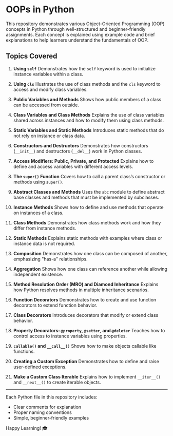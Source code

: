 # OOPs in Python

This repository demonstrates various Object-Oriented Programming (OOP) concepts in Python through well-structured and beginner-friendly assignments. Each concept is explained using example code and brief explanations to help learners understand the fundamentals of OOP.

## Topics Covered

1. **Using `self`**
   Demonstrates how the `self` keyword is used to initialize instance variables within a class.

2. **Using `cls`**
   Illustrates the use of class methods and the `cls` keyword to access and modify class variables.

3. **Public Variables and Methods**
   Shows how public members of a class can be accessed from outside.

4. **Class Variables and Class Methods**
   Explains the use of class variables shared across instances and how to modify them using class methods.

5. **Static Variables and Static Methods**
   Introduces static methods that do not rely on instance or class data.

6. **Constructors and Destructors**
   Demonstrates how constructors (`__init__`) and destructors (`__del__`) work in Python classes.

7. **Access Modifiers: Public, Private, and Protected**
   Explains how to define and access variables with different access levels.

8. **The `super()` Function**
   Covers how to call a parent class’s constructor or methods using `super()`.

9. **Abstract Classes and Methods**
   Uses the `abc` module to define abstract base classes and methods that must be implemented by subclasses.

10. **Instance Methods**
    Shows how to define and use methods that operate on instances of a class.

11. **Class Methods**
    Demonstrates how class methods work and how they differ from instance methods.

12. **Static Methods**
    Explains static methods with examples where class or instance data is not required.

13. **Composition**
    Demonstrates how one class can be composed of another, emphasizing "has-a" relationships.

14. **Aggregation**
    Shows how one class can reference another while allowing independent existence.

15. **Method Resolution Order (MRO) and Diamond Inheritance**
    Explains how Python resolves methods in multiple inheritance scenarios.

16. **Function Decorators**
    Demonstrates how to create and use function decorators to extend function behavior.

17. **Class Decorators**
    Introduces decorators that modify or extend class behavior.

18. **Property Decorators: `@property`, `@setter`, and `@deleter`**
    Teaches how to control access to instance variables using properties.

19. **`callable()` and `__call__()`**
    Shows how to make objects callable like functions.

20. **Creating a Custom Exception**
    Demonstrates how to define and raise user-defined exceptions.

21. **Make a Custom Class Iterable**
    Explains how to implement `__iter__()` and `__next__()` to create iterable objects.

---

Each Python file in this repository includes:

* Clear comments for explanation
* Proper naming conventions
* Simple, beginner-friendly examples

Happy Learning! 🎓
